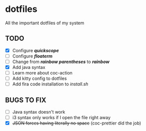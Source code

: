 # dotfiles

All the important dotfiles of my system

## TODO

- [x] Configure **_quickscope_**
- [ ] Configure **_floaterm_**
- [ ] Change from **_rainbow parentheses_** to **_rainbow_**
- [x] Add java syntax
- [ ] Learn more about coc-action
- [ ] Add kitty config to dotfiles
- [ ] Add fira code installation to _install.sh_

## BUGS TO FIX

- [ ] Java syntax doesn't work
- [ ] i3 syntax only works if I open the file right away
- [x] ~~JSON forces having literally no space~~ (coc-prettier did the job)
